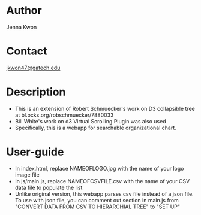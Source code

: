 # Author
Jenna Kwon

# Contact
jkwon47@gatech.edu

# Description
* This is an extension of Robert Schmuecker's work on D3 collapsible tree at bl.ocks.org/robschmuecker/7880033
* Bill White's work on d3 Virtual Scrolling Plugin was also used
* Specifically, this is a webapp for searchable organizational chart.

# User-guide
* In index.html, replace NAMEOFLOGO.jpg with the name of your logo image file
* In js/main.js, replace NAMEOFCSVFILE.csv with the name of your CSV data file to populate the list
* Unlike original version, this webapp parses csv file instead of a json file. To use with json file, you can comment out section in main.js from "CONVERT DATA FROM CSV TO HIERARCHIAL TREE" to "SET UP"
